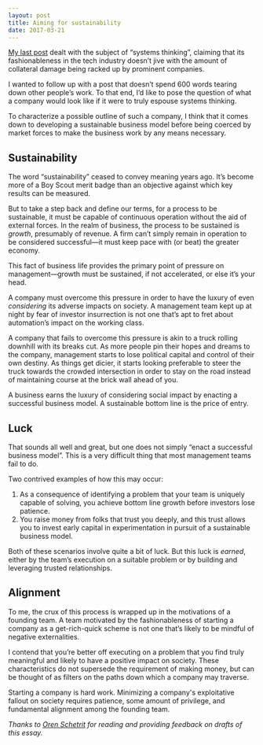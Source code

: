 ```yaml
---
layout: post
title: Aiming for sustainability
date: 2017-03-21
---
```


[My last post](/2017/02/systems-thinkpiece/) dealt with the subject of
“systems thinking”, claiming that its fashionableness in the tech
industry doesn’t jive with the amount of collateral damage being
racked up by prominent companies.

I wanted to follow up with a post that doesn’t spend 600 words tearing
down other people’s work. To that end, I’d like to pose the question
of what a company would look like if it were to truly espouse systems
thinking.

To characterize a possible outline of such a company, I think that it
comes down to developing a sustainable business model before being
coerced by market forces to make the business work by any means
necessary.

## Sustainability

The word “sustainability” ceased to convey meaning years ago. It’s
become more of a Boy Scout merit badge than an objective against which
key results can be measured.

But to take a step back and define our terms, for a process to be
sustainable, it must be capable of continuous operation without the
aid of external forces. In the realm of business, the process to be
sustained is _growth_, presumably of revenue. A firm can’t simply
remain in operation to be considered successful—it must keep pace with
(or beat) the greater economy.

This fact of business life provides the primary point of pressure on
management—growth must be sustained, if not accelerated, or else it’s
your head.

A company must overcome this pressure in order to have the luxury of
even _considering_ its adverse impacts on society. A management team
kept up at night by fear of investor insurrection is not one that’s
apt to fret about automation’s impact on the working class.

A company that fails to overcome this pressure is akin to a truck
rolling downhill with its breaks cut. As more people pin their hopes
and dreams to the company, management starts to lose political capital
and control of their own destiny. As things get dicier, it starts
looking preferable to steer the truck towards the crowded intersection
in order to stay on the road instead of maintaining course at the
brick wall ahead of you.

A business earns the luxury of considering social impact by enacting a
successful business model. A sustainable bottom line is the price of
entry.

## Luck

That sounds all well and great, but one does not simply “enact a
successful business model”. This is a very difficult thing that most
management teams fail to do.

Two contrived examples of how this may occur:

1. As a consequence of identifying a problem that your team is
   uniquely capable of solving, you achieve bottom line growth before
   investors lose patience.
2. You raise money from folks that trust you deeply, and this trust
   allows you to invest early capital in experimentation in pursuit of
   a sustainable business model.

Both of these scenarios involve quite a bit of luck. But this luck is
_earned_, either by the team’s execution on a suitable problem or by
building and leveraging trusted relationships.

## Alignment

To me, the crux of this process is wrapped up in the motivations of a
founding team. A team motivated by the fashionableness of starting a
company as a get-rich-quick scheme is not one that’s likely to be
mindful of negative externalities.

I contend that you’re better off executing on a problem that you find
truly meaningful and likely to have a positive impact on
society. These characteristics do not supersede the requirement of
making money, but can be thought of as filters on the paths down which
a company may traverse.

Starting a company is hard work. Minimizing a company's exploitative
fallout on society requires patience, some amount of privilege, and
fundamental alignment among the founding team.

*Thanks to [Oren Schetrit](https://www.linkedin.com/in/oschetrit) for
reading and providing feedback on drafts of this essay.*
